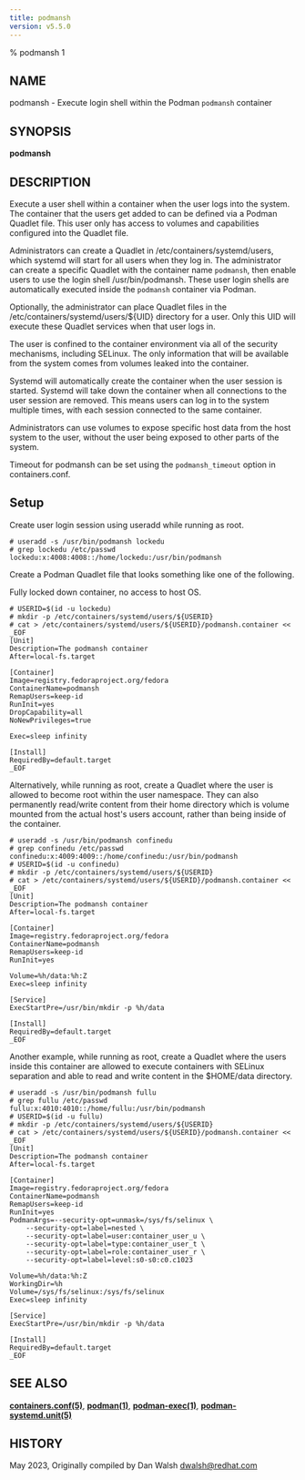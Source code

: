 ```yaml
---
title: podmansh
version: v5.5.0
---
```


% podmansh 1

## NAME
podmansh - Execute login shell within the Podman `podmansh` container

## SYNOPSIS
**podmansh**

## DESCRIPTION

Execute a user shell within a container when the user logs into the system. The container that the users get added to can be defined via a Podman Quadlet file. This user only has access to volumes and capabilities configured into the Quadlet file.

Administrators can create a Quadlet in /etc/containers/systemd/users, which systemd will start for all users when they log in. The administrator can create a specific Quadlet with the container name `podmansh`, then enable users to use the login shell /usr/bin/podmansh.  These user login shells are automatically executed inside  the `podmansh` container via Podman.

Optionally, the administrator can place Quadlet files in the /etc/containers/systemd/users/${UID} directory for a user. Only this UID will execute these Quadlet services when that user logs in.

The user is confined to the container environment via all of the security mechanisms, including SELinux. The only information that will be available from the system comes from volumes leaked into the container.

Systemd will automatically create the container when the user session is started. Systemd will take down the container when all connections to the user session are removed. This means users can log in to the system multiple times, with each session connected to the same container.

Administrators can use volumes to expose specific host data from the host system to the user, without the user being exposed to other parts of the system.

Timeout for podmansh can be set using the `podmansh_timeout` option in containers.conf.

## Setup
Create user login session using useradd while running as root.

```
# useradd -s /usr/bin/podmansh lockedu
# grep lockedu /etc/passwd
lockedu:x:4008:4008::/home/lockedu:/usr/bin/podmansh
```

Create a Podman Quadlet file that looks something like one of the following.

Fully locked down container, no access to host OS.

```
# USERID=$(id -u lockedu)
# mkdir -p /etc/containers/systemd/users/${USERID}
# cat > /etc/containers/systemd/users/${USERID}/podmansh.container << _EOF
[Unit]
Description=The podmansh container
After=local-fs.target

[Container]
Image=registry.fedoraproject.org/fedora
ContainerName=podmansh
RemapUsers=keep-id
RunInit=yes
DropCapability=all
NoNewPrivileges=true

Exec=sleep infinity

[Install]
RequiredBy=default.target
_EOF
```

Alternatively, while running as root, create a Quadlet where the user is allowed to become root within the user namespace. They can also permanently read/write content from their home directory which is volume mounted from the actual host's users account, rather than being inside of the container.

```
# useradd -s /usr/bin/podmansh confinedu
# grep confinedu /etc/passwd
confinedu:x:4009:4009::/home/confinedu:/usr/bin/podmansh
# USERID=$(id -u confinedu)
# mkdir -p /etc/containers/systemd/users/${USERID}
# cat > /etc/containers/systemd/users/${USERID}/podmansh.container << _EOF
[Unit]
Description=The podmansh container
After=local-fs.target

[Container]
Image=registry.fedoraproject.org/fedora
ContainerName=podmansh
RemapUsers=keep-id
RunInit=yes

Volume=%h/data:%h:Z
Exec=sleep infinity

[Service]
ExecStartPre=/usr/bin/mkdir -p %h/data

[Install]
RequiredBy=default.target
_EOF
```

Another example, while running as root, create a Quadlet where the users inside this container are allowed to execute containers with SELinux separation and able to read and write content in the $HOME/data directory.

```
# useradd -s /usr/bin/podmansh fullu
# grep fullu /etc/passwd
fullu:x:4010:4010::/home/fullu:/usr/bin/podmansh
# USERID=$(id -u fullu)
# mkdir -p /etc/containers/systemd/users/${USERID}
# cat > /etc/containers/systemd/users/${USERID}/podmansh.container << _EOF
[Unit]
Description=The podmansh container
After=local-fs.target

[Container]
Image=registry.fedoraproject.org/fedora
ContainerName=podmansh
RemapUsers=keep-id
RunInit=yes
PodmanArgs=--security-opt=unmask=/sys/fs/selinux \
	--security-opt=label=nested \
	--security-opt=label=user:container_user_u \
	--security-opt=label=type:container_user_t \
	--security-opt=label=role:container_user_r \
	--security-opt=label=level:s0-s0:c0.c1023

Volume=%h/data:%h:Z
WorkingDir=%h
Volume=/sys/fs/selinux:/sys/fs/selinux
Exec=sleep infinity

[Service]
ExecStartPre=/usr/bin/mkdir -p %h/data

[Install]
RequiredBy=default.target
_EOF
```

## SEE ALSO
**[containers.conf(5)](containers.conf.5.md)**, **[podman(1)](podman.1.md)**, **[podman-exec(1)](podman-exec.1.md)**, **[podman-systemd.unit(5)](podman-systemd.unit.5.md)**

## HISTORY
May 2023, Originally compiled by Dan Walsh <dwalsh@redhat.com>
